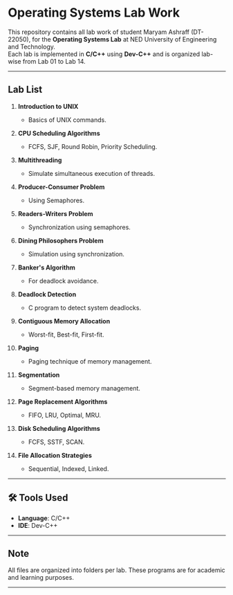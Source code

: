 # Operating Systems Lab Work

This repository contains all lab work of student Maryam Ashraff (DT-22050), for the **Operating Systems Lab** at NED University of Engineering and Technology.  
Each lab is implemented in **C/C++** using **Dev-C++** and is organized lab-wise from Lab 01 to Lab 14.

---

## Lab List

1. **Introduction to UNIX**  
   - Basics of UNIX commands.

2. **CPU Scheduling Algorithms**  
   - FCFS, SJF, Round Robin, Priority Scheduling.

3. **Multithreading**  
   - Simulate simultaneous execution of threads.

4. **Producer-Consumer Problem**  
   - Using Semaphores.

5. **Readers-Writers Problem**  
   - Synchronization using semaphores.

6. **Dining Philosophers Problem**  
   - Simulation using synchronization.

7. **Banker's Algorithm**  
   - For deadlock avoidance.

8. **Deadlock Detection**  
   - C program to detect system deadlocks.

9. **Contiguous Memory Allocation**  
   - Worst-fit, Best-fit, First-fit.

10. **Paging**  
    - Paging technique of memory management.

11. **Segmentation**  
    - Segment-based memory management.

12. **Page Replacement Algorithms**  
    - FIFO, LRU, Optimal, MRU.

13. **Disk Scheduling Algorithms**  
    - FCFS, SSTF, SCAN.

14. **File Allocation Strategies**  
    - Sequential, Indexed, Linked.

---

## 🛠️ Tools Used

- **Language**: C/C++
- **IDE**: Dev-C++

---

## Note

All files are organized into folders per lab. These programs are for academic and learning purposes.

---

